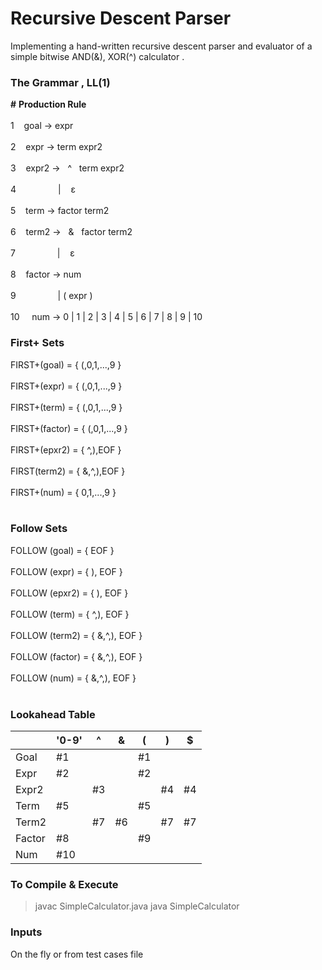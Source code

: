 # Recursive Descent Parser

Implementing a hand-written recursive descent parser and evaluator of a simple bitwise AND(&), XOR(^) calculator .

### The Grammar , LL(1)
**\#**  **Production Rule** <br/><br/>
1       &nbsp;&nbsp;&nbsp;goal -> expr <br/><br/>
2       &nbsp;&nbsp;&nbsp;expr -> term expr2 <br/><br/>
3       &nbsp;&nbsp;&nbsp;expr2 -> &nbsp; ^ &nbsp; term expr2 <br/><br/>
4       &nbsp;&nbsp;&nbsp;&nbsp;&nbsp;&nbsp;&nbsp;&nbsp;&nbsp;&nbsp;&nbsp;&nbsp;&nbsp;&nbsp;&nbsp; | &nbsp;&nbsp;&nbsp;ε <br/><br/>
5       &nbsp;&nbsp;&nbsp;term -> factor term2 <br/><br/>
6       &nbsp;&nbsp;&nbsp;term2 -> &nbsp; &  &nbsp; factor term2 <br/><br/>
7       &nbsp;&nbsp;&nbsp;&nbsp;&nbsp;&nbsp;&nbsp;&nbsp;&nbsp;&nbsp;&nbsp;&nbsp;&nbsp;&nbsp;&nbsp; | &nbsp;&nbsp;&nbsp;ε <br/><br/>
8       &nbsp;&nbsp;&nbsp;factor -> num <br/><br/>
9       &nbsp;&nbsp;&nbsp;&nbsp;&nbsp;&nbsp;&nbsp;&nbsp;&nbsp;&nbsp;&nbsp;&nbsp;&nbsp;&nbsp;&nbsp; | ( expr ) <br/><br/>
10 &nbsp;&nbsp;&nbsp; num -> 0 | 1 | 2 | 3 | 4 | 5 | 6 | 7 | 8 | 9 | 10


### First+ Sets
FIRST+(goal) = { (,0,1,...,9 } <br/><br/>
FIRST+(expr) = { (,0,1,...,9 } <br/><br/>
FIRST+(term) = { (,0,1,...,9 } <br/><br/>
FIRST+(factor) = { (,0,1,...,9 } <br/><br/>
FIRST+(epxr2) = { ^,),EOF } <br/><br/>
FIRST(term2) = { &,^,),EOF } <br/><br/>
FIRST+(num) = { 0,1,...,9 } <br/><br/>

### Follow Sets
FOLLOW (goal) = { EOF } <br/><br/>
FOLLOW (expr) = { ), EOF } <br/><br/>
FOLLOW (epxr2) = { ), EOF } <br/><br/>
FOLLOW (term) = { ^,), EOF } <br/><br/>
FOLLOW (term2) = { &,^,), EOF } <br/><br/>
FOLLOW (factor) = { &,^,), EOF } <br/><br/>
FOLLOW (num) = {  &,^,), EOF } <br/><br/>

### Lookahead Table
|        | '0-9' | ^  | &  | (  | )  | $   |
|--------|-------|----|----|----|----|-----|
| Goal   | #1    |    |    | #1 |    |     |
| Expr   | #2    |    |    | #2 |    |     |
| Expr2  |       | #3 |    |    | #4 | #4  |
| Term   | #5    |    |    | #5 |    |     |
| Term2  |       | #7 | #6 |    | #7 | #7  |
| Factor | #8    |    |    | #9 |    |     |
| Num    | #10   |    |    |    |    |     |

### To Compile & Execute
>javac SimpleCalculator.java
>java SimpleCalculator

### Inputs
On the fly or from test cases file
